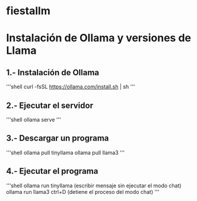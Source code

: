 # fiestallm

# Instalación de Ollama y versiones de Llama

## 1.- Instalación de Ollama
'''shell
curl -fsSL https://ollama.com/install.sh | sh
'''

## 2.- Ejecutar el servidor
'''shell
ollama serve
'''

## 3.- Descargar un programa
'''shell
ollama pull tinyllama 
ollama pull llama3
'''

## 4.- Ejecutar el programa
'''shell
ollama run tinyllama (escribir mensaje sin ejecutar el modo chat)
ollama run llama3
ctrl+D (detiene el proceso del modo chat)
'''
